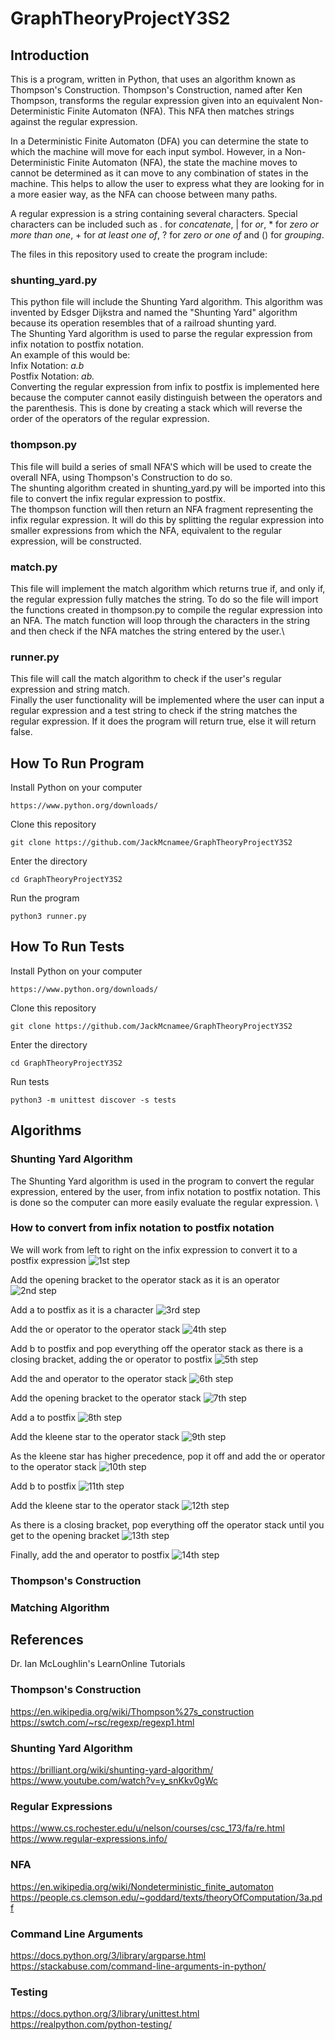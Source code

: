 # GraphTheoryProjectY3S2

## Introduction
This is a program, written in Python, that uses an algorithm known as Thompson's Construction. Thompson's Construction, named after Ken Thompson, transforms the regular expression given into an equivalent Non-Deterministic Finite Automaton (NFA). This NFA then matches strings against the regular expression.

In a Deterministic Finite Automaton (DFA) you can determine the state to which the machine will move for each input symbol. However, in a Non-Deterministic Finite Automaton (NFA), the state the machine moves to cannot be determined as it can move to any combination of states in the machine. This helps to allow the user to express what they are looking for in a more easier way, as the NFA can choose between many paths.

A regular expression is a string containing several characters. Special characters can be included such as . for *concatenate*, | for *or*, * for *zero or more than one*, + for *at least one of*, ? for *zero or one of* and () for *grouping*.

The files in this repository used to create the program include:
### shunting_yard.py
This python file will include the Shunting Yard algorithm. This algorithm was invented by Edsger Dijkstra and named the "Shunting Yard" algorithm because its operation resembles that of a railroad shunting yard.\
The Shunting Yard algorithm is used to parse the regular expression from infix notation to postfix notation.\
An example of this would be:\
Infix Notation: *a.b*\
Postfix Notation: *ab.*\
Converting the regular expression from infix to postfix is implemented here because the computer cannot easily distinguish between the operators and the parenthesis. This is done by creating a stack which will reverse the order of the operators of the regular expression.

### thompson.py
This file will build a series of small NFA'S which will be used to create the overall NFA, using Thompson's Construction to do so.\
The shunting algorithm created in shunting_yard.py will be imported into this file to convert the infix regular expression to postfix.\
The thompson function will then return an NFA fragment representing the infix regular expression. It will do this by splitting the regular expression into smaller expressions from which the NFA, equivalent to the regular expression, will be constructed.

### match.py
This file will implement the match algorithm which returns true if, and only if, the regular expression fully matches the string. To do so the file will import the functions created in thompson.py to compile the regular expression into an NFA. The match function will loop through the characters in the string and then check if the NFA matches the string entered by the user.\

### runner.py
This file will call the match algorithm to check if the user's regular expression and string match.\
Finally the user functionality will be implemented where the user can input a regular expression and a test string to check if the string matches the regular expression. If it does the program will return true, else it will return false. 

## How To Run Program
Install Python on your computer
```
https://www.python.org/downloads/
```
Clone this repository
```
git clone https://github.com/JackMcnamee/GraphTheoryProjectY3S2
```
Enter the directory
```
cd GraphTheoryProjectY3S2
```
Run the program
```
python3 runner.py
```

## How To Run Tests
Install Python on your computer
```
https://www.python.org/downloads/
```
Clone this repository
```
git clone https://github.com/JackMcnamee/GraphTheoryProjectY3S2
```
Enter the directory
```
cd GraphTheoryProjectY3S2
```
Run tests
```
python3 -m unittest discover -s tests
```

## Algorithms
### Shunting Yard Algorithm
The Shunting Yard algorithm is used in the program to convert the regular expression, entered by the user, from infix notation to postfix notation. This is done so the computer can more easily evaluate the regular expression. \

### How to convert from infix notation to postfix notation
We will work from left to right on the infix expression to convert it to a postfix expression
![1st step](https://github.com/JackMcnamee/GraphTheoryProjectY3S2/blob/master/Images/1.jpg)

Add the opening bracket to the operator stack as it is an operator
![2nd step](https://github.com/JackMcnamee/GraphTheoryProjectY3S2/blob/master/Images/2.jpg)

Add a to postfix as it is a character
![3rd step](https://github.com/JackMcnamee/GraphTheoryProjectY3S2/blob/master/Images/3.jpg)

Add the or operator to the operator stack
![4th step](https://github.com/JackMcnamee/GraphTheoryProjectY3S2/blob/master/Images/4.jpg)

Add b to postfix and pop everything off the operator stack as there is a closing bracket, adding the or operator to postfix
![5th step](https://github.com/JackMcnamee/GraphTheoryProjectY3S2/blob/master/Images/5.jpg)

Add the and operator to the operator stack
![6th step](https://github.com/JackMcnamee/GraphTheoryProjectY3S2/blob/master/Images/6.jpg)

Add the opening bracket to the operator stack
![7th step](https://github.com/JackMcnamee/GraphTheoryProjectY3S2/blob/master/Images/7.jpg)

Add a to postfix
![8th step](https://github.com/JackMcnamee/GraphTheoryProjectY3S2/blob/master/Images/8.jpg)

Add the kleene star to the operator stack
![9th step](https://github.com/JackMcnamee/GraphTheoryProjectY3S2/blob/master/Images/9.jpg)

As the kleene star has higher precedence, pop it off and add the or operator to the operator stack
![10th step](https://github.com/JackMcnamee/GraphTheoryProjectY3S2/blob/master/Images/10.jpg)

Add b to postfix
![11th step](https://github.com/JackMcnamee/GraphTheoryProjectY3S2/blob/master/Images/11.jpg)

Add the kleene star to the operator stack
![12th step](https://github.com/JackMcnamee/GraphTheoryProjectY3S2/blob/master/Images/12.jpg)

As there is a closing bracket, pop everything off the operator stack until you get to the opening bracket
![13th step](https://github.com/JackMcnamee/GraphTheoryProjectY3S2/blob/master/Images/13.jpg)

Finally, add the and operator to postfix
![14th step](https://github.com/JackMcnamee/GraphTheoryProjectY3S2/blob/master/Images/14.jpg)


### Thompson's Construction


### Matching Algorithm


## References
Dr. Ian McLoughlin's LearnOnline Tutorials

### Thompson's Construction
https://en.wikipedia.org/wiki/Thompson%27s_construction \
https://swtch.com/~rsc/regexp/regexp1.html 

### Shunting Yard Algorithm
https://brilliant.org/wiki/shunting-yard-algorithm/ \
https://www.youtube.com/watch?v=y_snKkv0gWc

### Regular Expressions
https://www.cs.rochester.edu/u/nelson/courses/csc_173/fa/re.html \
https://www.regular-expressions.info/

### NFA
https://en.wikipedia.org/wiki/Nondeterministic_finite_automaton \
https://people.cs.clemson.edu/~goddard/texts/theoryOfComputation/3a.pdf

### Command Line Arguments
https://docs.python.org/3/library/argparse.html \
https://stackabuse.com/command-line-arguments-in-python/

### Testing
https://docs.python.org/3/library/unittest.html \
https://realpython.com/python-testing/

